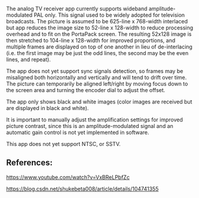 The analog TV receiver app currently supports wideband amplitude-modulated PAL only. This signal used to be widely adopted for television broadcasts.  The picture is assumed to be 625-line x 768-width interlaced but app reduces the image size to 52-line x 128-width to reduce processing overhead and to fit on the PortaPack screen.  The resulting 52x128 image is then stretched to 104-line x 128-width for improved proportions, and multiple frames are displayed on top of one another in lieu of de-interlacing (i.e. the first image may be just the odd lines, the second may be the even lines, and repeat).

The app does not yet support sync signals detection, so frames may be misaligned both horizontally and vertically and will tend to drift over time.  The picture can temporarily be aligned left/right by moving focus down to the screen area and turning the encoder dial to adjust the offset.

The app only shows black and white images (color images are received but are displayed in black and white).

It is important to manually adjust the amplification settings for improved picture contrast, since this is an amplitude-modulated signal and an automatic gain control is not yet implemented in software.

This app does not yet support NTSC, or SSTV.

## References:

https://www.youtube.com/watch?v=VxBReLPbfZc

https://blog.csdn.net/shukebeta008/article/details/104741355